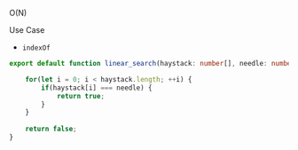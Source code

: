 O(N)

Use Case 
* `indexOf`

```ts
export default function linear_search(haystack: number[], needle: number): boolean {

	for(let i = 0; i < haystack.length; ++i) {
		if(haystack[i] === needle) {
			return true;
		}
	}
	
	return false;
}
```